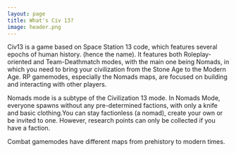 ```yaml
---
layout: page
title: What's Civ 13?
image: header.png
---
```


Civ13 is a game based on Space Station 13 code, which features several epochs of human history. (hence the name). It features both Roleplay-oriented and Team-Deathmatch modes, with the main one being Nomads, in which you need to bring your civilization from the Stone Age to the Modern Age.
RP gamemodes, especially the Nomads maps, are focused on building and interacting with other players.

Nomads mode is a subtype of the Civilization 13 mode. In Nomads Mode, everyone spawns without any pre-determined factions, with only a knife and basic clothing.You can stay factionless (a nomad), create your own or be invited to one. However, research points can only be collected if you have a faction.

Combat gamemodes have different maps from prehistory to modern times.